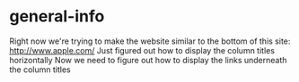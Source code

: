 # general-info
Right now we're trying to make the website similar to the bottom of this site:
http://www.apple.com/
Just figured out how to display the column titles horizontally
Now we need to figure out how to display the links underneath the column titles
